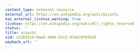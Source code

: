 ```yaml
---
content_type: external-resource
external_url: https://en.wikipedia.org/wiki/Aizuchi
has_external_license_warning: true
license: https://en.wikipedia.org/wiki/All_rights_reserved
status: ''
title: aizuchi
uid: a31b55c9-0ae6-4406-b7c5-97eb10f05b36
wayback_url: ''
---
```

